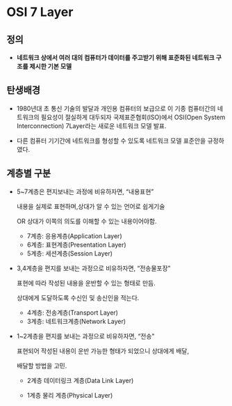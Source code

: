 # OSI 7 Layer

## 정의

- **네트워크 상에서 여러 대의 컴퓨터가 데이터를 주고받기 위해 표준화된 네트워크 구조를 제시한 기본 모델**





## 탄생배경

- 1980년대 초 통신 기술의 발달과 개인용 컴퓨터의 보급으로 이 기종 컴퓨터간의 네트워크의 필요성이 절실하게 대두되자 국제표준협회(ISO)에서 OSI(Open System Interconnection) 7Layer라는 새로운 네트워크 모델 발표. 

- 다른 컴퓨터 기기간에 네트워크를 형성할 수 있도록 네트워크 모델 표준안을 규정하였다.





## 계층별 구분

- 5~7계층은 편지보내는 과정에 비유하자면, “내용표현”

  내용을 실제로 표현하며,상대가 알 수 있는 언어로 쉽게기술 

  OR 상대가 이쪽의 의도를 이해할 수 있는 내용이어야함.

  
  - 7계층: 응용계층(Application Layer)
  - 6계층: 표현계층(Presentation Layer)
  - 5계층: 세션계층(Session Layer) 



- 3,4계층을 편지를 보내는 과정으로 비유하자면, “전송물포장”

  표현에 따라 작성된 내용을 운반할 수 있는 형태로 만듬.

  상대에게 도달하도록 수신인 및 송신인을 적는다.

  
  - 4계층: 전송계층(Transport Layer)
  - 3계층: 네트워크계층(Network Layer)



- 1~2계층을 편지를 보내는 과정으로 비유하자면, “전송"

  표현되어 작성된 내용이 운반 가능한 형태가 되었으니 상대에게 배달,

  배달할 방법을 고민.

  

  - 2계층 데이터링크 계층(Data Link Layer)

  - 1계층 물리 계층(Physical Layer)
